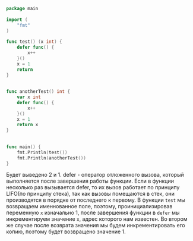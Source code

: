 ```go
package main
 
import (
    "fmt"
)
 
func test() (x int) {
    defer func() {
        x++
    }()
    x = 1
    return
}
 
 
func anotherTest() int {
    var x int
    defer func() {
        x++
    }()
    x = 1
    return x
}
 
 
func main() {
    fmt.Println(test())
    fmt.Println(anotherTest())
}
```
Будет выведено 2 и 1. defer - оператор отложенного вызова, который выполняется после завершения работы функции. Если в функции несколько раз вызывается defer, то их вызов работает по принципу LIFO(по принципу стека), так как вызовы помещаются в стек, они производятся в порядке от последнего к первому.
В функции `test` мы возвращаем именнованное поле, поэтому, проинициализировав переменную `x` изначально 1, после завершения функции в `defer` мы инкрементируем значение `х`, адрес которого нам известен. Во втором же случае после возврата значения мы будем инкрементировать его копию, поэтому будет возвращено значение 1.